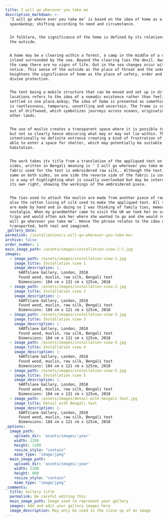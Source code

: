 ```yaml
---
title: I will go wherever you take me
description_markdown: >-
  ‘I will go where ever you take me’ is based on the idea of home as a transient
  space&nbsp; shifting according to need and circumstance.


  In folklore, the significance of the home is defined by its relationship to
  the outside.


  A home may be a clearing within a forest, a camp in the middle of a desert, an
  island surrounded by the sea. Beyond the clearing lies the devil. Away from
  the camp there are no signs of life. Out in the sea changes occur without
  notice. This sense of the outside as the place of threat and the unknown
  heightens the significance of home as the place of safety, order and even
  divine protection.


  The tent being a mobile structure that can be moved and set up in different
  locations refers to the idea of a nomadic existence rather than feeling
  settled in one place.&nbsp; The idea of home is presented as something, which
  is rootlessness, temporary, unsettling and uncertain. The frame is constructed
  out of driftwood, which symbolizes journeys across oceans, originating in
  other lands.


  The use of muslin creates a transparent space where it is possible to see in
  but not so clearly hence obscuring what may or may not lie within. There is
  intentionally no definite entrance creating a kind of frustration of not being
  able to enter a space for shelter, which may potentially be suitable for
  habitation.


  The work takes its title from a translation of the appliqued text on both
  sides, written in Bengali meaning is ‘ I will go wherever you take me’. The
  fabric used for the text is embroidered raw silk,. Although the text is the
  same on both sides, on one side the reverse side of the fabric is used. This
  is a way of highlighting what is usually overlooked but may be interesting in
  its own right, showing the workings of the embroidered piece.


  The ties used to attach the muslin are made from another piece of raw silk and
  also the cotton lining of silk used to make the appliqued text. All the ties
  are made by hand and in doing so I was thinking of family ties, memories and
  nostalgia. When my grandmother came to visit the UK we took her on various
  trips and would often ask her where she wanted to go and she would reply ‘ I
  will go wherever you take me’. Hence the phrase relates to the idea of being
  transported, both real and imagined.
_gallery_date:
permalink: /installations/i-will-go-wherever-you-take-me/
archive: false
order_number: 1
main_image_path: /assets/images/installation-view-1-1.jpg
images:
  - image_path: /assets/images/installation-view-1.jpg
    image_title: Installation view 1
    image_description: |-
      hARTslane Gallery, London, 2018 
      Found wood, muslin, raw silk, Bengali text
      Dimensions: 184 cm x 121 cm x 125cm, 2018
  - image_path: /assets/images/installation-view-2.jpg
    image_title: Installation view 2
    image_description: |-
      hARTslane Gallery, London, 2018 
      Found wood, muslin, raw silk, Bengali text
      Dimensions: 184 cm x 121 cm x 125cm, 2018
  - image_path: /assets/images/installation-view-3.jpg
    image_title: Installation view 3
    image_description: |-
      hARTslane Gallery, London, 2018 
      Found wood, muslin, raw silk, Bengali text
      Dimensions: 184 cm x 121 cm x 125cm, 2018
  - image_path: /assets/images/installation-view-4.jpg
    image_title: Installation view 4
    image_description: |-
      hARTslane Gallery, London, 2018 
      Found wood, muslin, raw silk, Bengali text
      Dimensions: 184 cm x 121 cm x 125cm, 2018
  - image_path: /assets/images/installation-view-5.jpg
    image_title: Installation view 5
    image_description: |-
      hARTslane Gallery, London, 2018 
      Found wood, muslin, raw silk, Bengali text
      Dimensions: 184 cm x 121 cm x 125cm, 2018
  - image_path: /assets/images/detail-with-bengali-text.jpg
    image_title: Detail with Bengali text
    image_description: |-
      hARTslane Gallery, London, 2018 
      Found wood, muslin, raw silk, Bengali text
      Dimensions: 184 cm x 121 cm x 125cm, 2018
_options:
  image_path:
    uploads_dir: 'assets/images/:year'
    width: 1200
    height: 1200
    resize_style: "contain"
    mime_type: "image/jpeg"
  main_image_path:
    uploads_dir: 'assets/images/:year'
    width: 1200
    height: 800
    resize_style: "contain"
    mime_type: "image/jpeg"
_comments:
  title: Gallery title
  permalink: Be careful editing this
  main_image_path: Image used to represent your gallery
  images: Add and edit your gallery images here
  image_description: May only be used in the close up of an image
---
```


